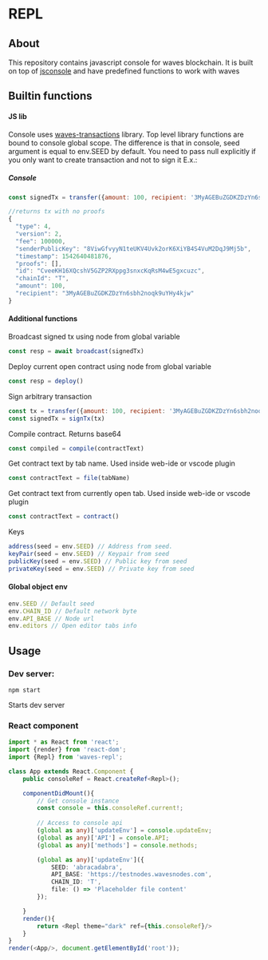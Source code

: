 # REPL
## About
This repository contains javascript console for waves blockchain.
It is built on top of [jsconsole](https://github.com/remy/jsconsole) and have predefined functions to work with waves
## Builtin functions
#### JS lib
Console uses [waves-transactions](https://wavesplatform.github.io/waves-transactions/) library. Top level library functions are bound to console global scope.
The difference is that in console, seed argument is equal to env.SEED by default. You need to pass null explicitly if you only want to create transaction and not to sign it
E.x.:
##### Console
```javascript
const signedTx = transfer({amount: 100, recipient: '3MyAGEBuZGDKZDzYn6sbh2noqk9uYHy4kjw', senderPublicKey: '8ViwGfvyyN1teUKV4Uvk2orK6XiYB4S4VuM2DqJ9Mj5b'}, null)

//returns tx with no proofs
{
  "type": 4,
  "version": 2,
  "fee": 100000,
  "senderPublicKey": "8ViwGfvyyN1teUKV4Uvk2orK6XiYB4S4VuM2DqJ9Mj5b",
  "timestamp": 1542640481876,
  "proofs": [],
  "id": "CveeKH16XQcshV5GZP2RXppg3snxcKqRsM4wE5gxcuzc",
  "chainId": "T",
  "amount": 100,
  "recipient": "3MyAGEBuZGDKZDzYn6sbh2noqk9uYHy4kjw"
}

```
#### Additional functions
Broadcast signed tx using node from global variable 
```javascript
const resp = await broadcast(signedTx)
```
Deploy current open contract using node from global variable 
```javascript
const resp = deploy()
```
Sign arbitrary transaction
```javascript
const tx = transfer({amount: 100, recipient: '3MyAGEBuZGDKZDzYn6sbh2noqk9uYHy4kjw', senderPublicKey: '8ViwGfvyyN1teUKV4Uvk2orK6XiYB4S4VuM2DqJ9Mj5b'}, null)
const signedTx = signTx(tx)
```
Compile contract. Returns base64
```javascript
const compiled = compile(contractText)
```
Get contract text by tab name. Used inside web-ide or vscode plugin
```javascript
const contractText = file(tabName)
```
Get contract text from currently open tab. Used inside web-ide or vscode plugin
```javascript
const contractText = contract()
```

Keys
```javascript
address(seed = env.SEED) // Address from seed. 
keyPair(seed = env.SEED) // Keypair from seed
publicKey(seed = env.SEED) // Public key from seed
privateKey(seed = env.SEED) // Private key from seed
```
#### Global object env
```javascript
env.SEED // Default seed
env.CHAIN_ID // Default network byte
env.API_BASE // Node url 
env.editors // Open editor tabs info
```
## Usage
### Dev server:
```npm
npm start
```
Starts dev server
### React component
```typescript jsx
import * as React from 'react';
import {render} from 'react-dom';
import {Repl} from 'waves-repl';

class App extends React.Component {
    public consoleRef = React.createRef<Repl>();

    componentDidMount(){
        // Get console instance
        const console = this.consoleRef.current!;
        
        // Access to console api
        (global as any)['updateEnv'] = console.updateEnv;
        (global as any)['API'] = console.API;
        (global as any)['methods'] = console.methods;

        (global as any)['updateEnv']({
            SEED: 'abracadabra',
            API_BASE: 'https://testnodes.wavesnodes.com',
            CHAIN_ID: 'T',
            file: () => 'Placeholder file content'
        });

    }
    render(){
        return <Repl theme="dark" ref={this.consoleRef}/>
    }
}
render(<App/>, document.getElementById('root'));
```



